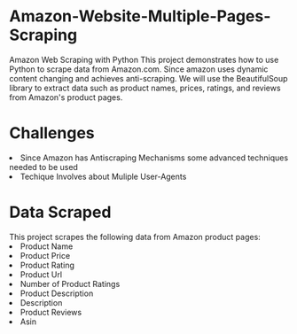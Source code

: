 # Amazon-Website-Multiple-Pages-Scraping
Amazon Web Scraping with Python
This project demonstrates how to use Python to scrape data from Amazon.com. Since amazon uses dynamic content changing and achieves anti-scraping. We will use the BeautifulSoup library to extract data such as product names, prices, ratings, and reviews from Amazon's product pages.

<h1>Challenges</h1>
<li>Since Amazon has Antiscraping Mechanisms some advanced techniques needed to be used</li>
<li>Techique Involves about Muliple User-Agents</li>
<h1>Data Scraped</h1>
This project scrapes the following data from Amazon product pages:
<li>Product Name</li>
<li>Product Price</li>
<li>Product Rating</li>
<li>Product Url</li>
<li>Number of Product Ratings</li>
<li>Product Description</li>
<li>Description </li>
<li>Product Reviews </li>
<li>Asin</li>
